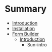 # Summary

* [Introduction](README.md)
* [Installation](chapter1.md)
* [Form Builder](form_builder.md)
   * [Introduction](form-builder-introduction.md)
       * Sun-intro

